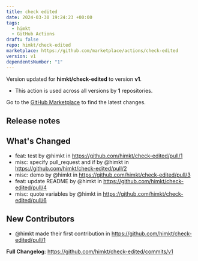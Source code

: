 ```yaml
---
title: check edited
date: 2024-03-30 19:24:23 +00:00
tags:
  - himkt
  - GitHub Actions
draft: false
repo: himkt/check-edited
marketplace: https://github.com/marketplace/actions/check-edited
version: v1
dependentsNumber: "1"
---
```



Version updated for **himkt/check-edited** to version **v1**.
- This action is used across all versions by **1** repositories.

Go to the [GitHub Marketplace](https://github.com/marketplace/actions/check-edited) to find the latest changes.

## Release notes

## What's Changed
* feat: test by @himkt in https://github.com/himkt/check-edited/pull/1
* misc: specify pull_request and if by @himkt in https://github.com/himkt/check-edited/pull/2
* misc: demo by @himkt in https://github.com/himkt/check-edited/pull/3
* feat: update README by @himkt in https://github.com/himkt/check-edited/pull/4
* misc: quote variables by @himkt in https://github.com/himkt/check-edited/pull/6

## New Contributors
* @himkt made their first contribution in https://github.com/himkt/check-edited/pull/1

**Full Changelog**: https://github.com/himkt/check-edited/commits/v1
